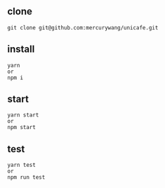 ## clone

```
git clone git@github.com:mercurywang/unicafe.git
```

## install

```
yarn
or
npm i
```

## start

```
yarn start
or
npm start
```

## test

```
yarn test
or
npm run test
```
